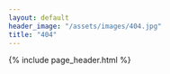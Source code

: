 ```yaml
---
layout: default
header_image: "/assets/images/404.jpg"
title: "404"
---
```


{% include page_header.html %}